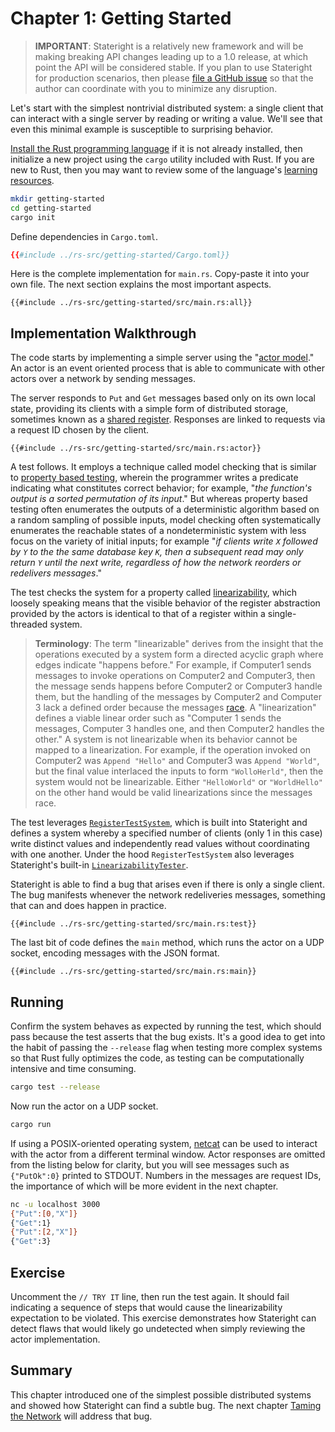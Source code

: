 # Chapter 1: Getting Started

> **IMPORTANT**: Stateright is a relatively new framework and will be making breaking API
changes leading up to a 1.0 release, at which point the API will be considered
stable. If you plan to use Stateright for production scenarios, then please
[file a GitHub issue](https://github.com/stateright/stateright/issues/new) so
that the author can coordinate with you to minimize any disruption.

Let's start with the simplest nontrivial distributed system: a single client
that can interact with a single server by reading or writing a value. We'll see
that even this minimal example is susceptible to surprising behavior.

[Install the Rust programming
language](https://www.rust-lang.org/learn/get-started) if it is not already
installed, then initialize a new project using the `cargo` utility included
with Rust. If you are new to Rust, then you may want to review some of the
language's [learning resources](https://www.rust-lang.org/learn).

```sh
mkdir getting-started
cd getting-started
cargo init
```

Define dependencies in `Cargo.toml`.

```toml
{{#include ../rs-src/getting-started/Cargo.toml}}
```

Here is the complete implementation for `main.rs`. Copy-paste it into your own
file. The next section explains the most important aspects.

```rust,ignore,noplayground
{{#include ../rs-src/getting-started/src/main.rs:all}}
```

## Implementation Walkthrough

The code starts by implementing a simple server using the "[actor
model](https://en.wikipedia.org/wiki/Actor_model)." An actor is an event
oriented process that is able to communicate with other actors over a network
by sending messages.

The server responds to `Put` and `Get` messages based only on its own local
state, providing its clients with a simple form of distributed storage,
sometimes known as a [shared
register](https://en.wikipedia.org/wiki/Shared_register).  Responses are linked
to requests via a request ID chosen by the client.

```rust,ignore,noplayground
{{#include ../rs-src/getting-started/src/main.rs:actor}}
```

A test follows. It employs a technique called model checking that is similar
to [property based testing](https://github.com/BurntSushi/quickcheck), wherein
the programmer writes a predicate indicating what constitutes correct behavior;
for example, "*the function's output is a sorted permutation of its input*."
But whereas property based testing often enumerates the outputs of a
deterministic algorithm based on a random sampling of possible inputs, model
checking often systematically enumerates the reachable states of a
nondeterministic system with less focus on the variety of initial inputs; for
example "*if clients write `X` followed by `Y` to the the same database key
`K`, then a subsequent read may only return `Y` until the next write,
regardless of how the network reorders or redelivers messages*."

The test checks the system for a property called
[linearizability](https://en.wikipedia.org/wiki/Linearizability), which loosely
speaking means that the visible behavior of the register abstraction provided
by the actors is identical to that of a register within a single-threaded
system.

> **Terminology**: The term "linearizable" derives from the insight that the
operations executed by a system form a directed acyclic graph where edges
indicate "happens before." For example, if Computer1 sends messages to invoke
operations on Computer2 and Computer3, then the message sends happens before
Computer2 or Computer3 handle them, but the handling of the messages by
Computer2 and Computer 3 lack a defined order because the messages
[race](https://en.wikipedia.org/wiki/Race_condition). A "linearization" defines
a viable linear order such as "Computer 1 sends the messages, Computer 3
handles one, and then Computer2 handles the other." A system is not
linearizable when its behavior cannot be mapped to a linearization. For
example, if the operation invoked on Computer2 was `Append "Hello"` and
Computer3 was `Append "World"`, but the final value interlaced the inputs to
form `"WolloHerld"`, then the system would not be linearizable. Either
`"HelloWorld"` or `"WorldHello"` on the other hand would be valid
linearizations since the messages race.

The test leverages
[`RegisterTestSystem`](https://docs.rs/stateright/0.18.0/stateright/actor/register/struct.RegisterTestSystem.html),
which is built into Stateright and defines a system whereby a specified number
of clients (only 1 in this case) write distinct values and independently read
values without coordinating with one another. Under the hood
`RegisterTestSystem` also leverages Stateright's built-in
[`LinearizabilityTester`](https://docs.rs/stateright/latest/stateright/semantics/struct.LinearizabilityTester.html).

Stateright is able to find a bug that arises even if there is only a single
client. The bug manifests whenever the network redeliveries messages, something
that can and does happen in practice.

```rust,ignore,noplayground
{{#include ../rs-src/getting-started/src/main.rs:test}}
```

The last bit of code defines the `main` method, which runs the actor on a UDP
socket, encoding messages with the JSON format.

```rust,ignore,noplayground
{{#include ../rs-src/getting-started/src/main.rs:main}}
```

## Running

Confirm the system behaves as expected by running the test, which should pass
because the test asserts that the bug exists. It's a good idea to get into the
habit of passing the `--release` flag when testing more complex systems so that
Rust fully optimizes the code, as testing can be computationally intensive and
time consuming.

```sh
cargo test --release
```

Now run the actor on a UDP socket.

```sh
cargo run
```

If using a POSIX-oriented operating system,
[netcat](https://en.wikipedia.org/wiki/Netcat) can be used to interact with the
actor from a different terminal window. Actor responses are omitted from the
listing below for clarity, but you will see messages such as `{"PutOk":0}`
printed to STDOUT. Numbers in the messages are request IDs, the importance of
which will be more evident in the next chapter.

```sh
nc -u localhost 3000
{"Put":[0,"X"]}
{"Get":1}
{"Put":[2,"X"]}
{"Get":3}
```

## Exercise

Uncomment the `// TRY IT` line, then run the test again. It should fail
indicating a sequence of steps that would cause the linearizability expectation
to be violated. This exercise demonstrates how Stateright can detect flaws that
would likely go undetected when simply reviewing the actor implementation.

## Summary

This chapter introduced one of the simplest possible distributed systems and
showed how Stateright can find a subtle bug. The next chapter [Taming the
Network](./taming-the-network.md) will address that bug.
